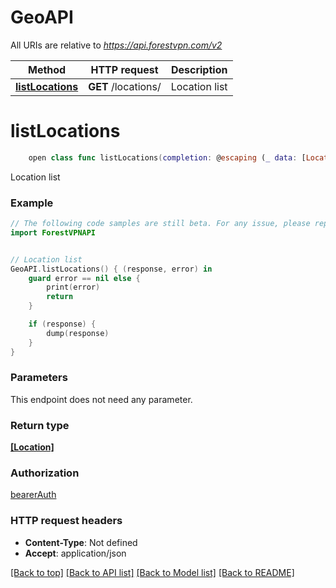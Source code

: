 # GeoAPI

All URIs are relative to *https://api.forestvpn.com/v2*

Method | HTTP request | Description
------------- | ------------- | -------------
[**listLocations**](GeoAPI.md#listlocations) | **GET** /locations/ | Location list


# **listLocations**
```swift
    open class func listLocations(completion: @escaping (_ data: [Location]?, _ error: Error?) -> Void)
```

Location list

### Example
```swift
// The following code samples are still beta. For any issue, please report via http://github.com/OpenAPITools/openapi-generator/issues/new
import ForestVPNAPI


// Location list
GeoAPI.listLocations() { (response, error) in
    guard error == nil else {
        print(error)
        return
    }

    if (response) {
        dump(response)
    }
}
```

### Parameters
This endpoint does not need any parameter.

### Return type

[**[Location]**](Location.md)

### Authorization

[bearerAuth](../README.md#bearerAuth)

### HTTP request headers

 - **Content-Type**: Not defined
 - **Accept**: application/json

[[Back to top]](#) [[Back to API list]](../README.md#documentation-for-api-endpoints) [[Back to Model list]](../README.md#documentation-for-models) [[Back to README]](../README.md)

